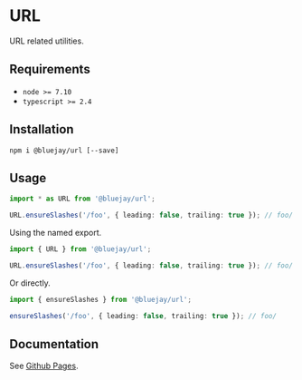# URL

URL related utilities.

## Requirements

- `node >= 7.10`
- `typescript >= 2.4`

## Installation

`npm i @bluejay/url [--save]`

## Usage

```typescript
import * as URL from '@bluejay/url';

URL.ensureSlashes('/foo', { leading: false, trailing: true }); // foo/
```

Using the named export.

```typescript
import { URL } from '@bluejay/url';

URL.ensureSlashes('/foo', { leading: false, trailing: true }); // foo/
```

Or directly.

```typescript
import { ensureSlashes } from '@bluejay/url';

ensureSlashes('/foo', { leading: false, trailing: true }); // foo/
```

## Documentation

See [Github Pages](https://bluebirds-blue-jay.github.io/url/).